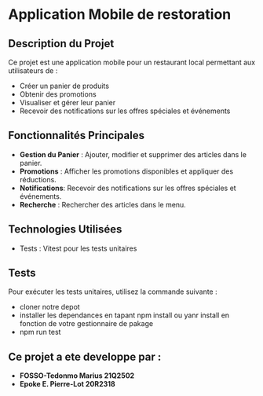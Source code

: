 # Application Mobile de restoration

## Description du Projet

Ce projet est une application mobile pour un restaurant local permettant aux utilisateurs de :

* Créer un panier de produits
* Obtenir des promotions
* Visualiser et gérer leur panier
* Recevoir des notifications sur les offres spéciales et événements

## Fonctionnalités Principales

*  **Gestion du Panier** : Ajouter, modifier et supprimer des articles dans le panier.
* **Promotions** : Afficher les promotions disponibles et appliquer des réductions.
* **Notifications**: Recevoir des notifications sur les offres spéciales et événements.
* **Recherche** : Rechercher des articles dans le menu.

## Technologies Utilisées
* Tests : Vitest pour les tests unitaires

## Tests
Pour exécuter les tests unitaires, utilisez la commande suivante :
- cloner notre depot 
- installer les dependances en tapant npm install ou yanr install en fonction de votre gestionnaire de pakage
- npm run test

## Ce projet a ete developpe par :

* **FOSSO-Tedonmo Marius 21Q2502**
* **Epoke E. Pierre-Lot 20R2318**





